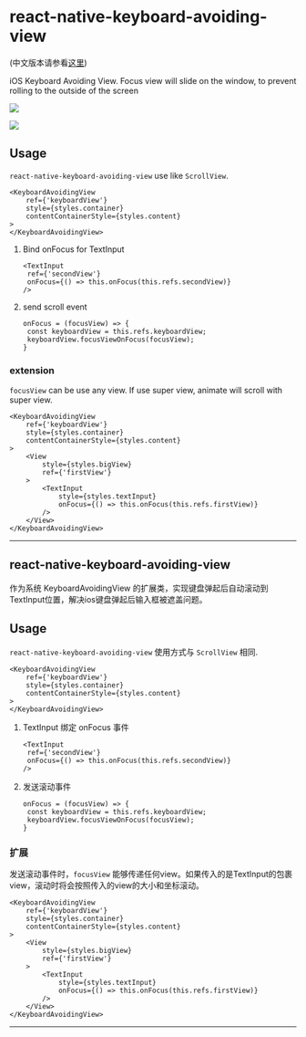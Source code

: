 # react-native-keyboard-avoiding-view

(中文版本请参看[这里](#chinese))

iOS Keyboard Avoiding View. Focus view will slide on the window, to prevent rolling to the outside of the screen 

![](https://github.com/EngsShi/react-native-keyboard-avoiding-view/gif/top.png)

![](https://github.com/EngsShi/react-native-keyboard-avoiding-view/gif/bottom.png)



## Usage

`react-native-keyboard-avoiding-view` use like `ScrollView`.

```
<KeyboardAvoidingView 
	ref={'keyboardView'}
	style={styles.container} 
	contentContainerStyle={styles.content}
>
</KeyboardAvoidingView>
```



1. Bind onFocus for TextInput

   ```
   <TextInput
   	ref={'secondView'}
   	onFocus={() => this.onFocus(this.refs.secondView)}
   />
   ```

2. send scroll event

   ```
   onFocus = (focusView) => {
   	const keyboardView = this.refs.keyboardView;
   	keyboardView.focusViewOnFocus(focusView);
   }
   ```



### extension

`focusView` can be use any view. If use super view, animate will scroll with super view.

```
<KeyboardAvoidingView 
	ref={'keyboardView'}
	style={styles.container} 
	contentContainerStyle={styles.content}
>
	<View 
		style={styles.bigView}
		ref={'firstView'}
	>
		<TextInput
			style={styles.textInput}
			onFocus={() => this.onFocus(this.refs.firstView)}
		/>
	</View>
</KeyboardAvoidingView>
```

------

## <span id="chinese">react-native-keyboard-avoiding-view</span>

作为系统 KeyboardAvoidingView 的扩展类，实现键盘弹起后自动滚动到TextInput位置，解决ios键盘弹起后输入框被遮盖问题。



## Usage

`react-native-keyboard-avoiding-view` 使用方式与 `ScrollView` 相同.

```
<KeyboardAvoidingView 
	ref={'keyboardView'}
	style={styles.container} 
	contentContainerStyle={styles.content}
>
</KeyboardAvoidingView>
```



1. TextInput 绑定 onFocus 事件 

   ```
   <TextInput
   	ref={'secondView'}
   	onFocus={() => this.onFocus(this.refs.secondView)}
   />
   ```

2. 发送滚动事件

   ```
   onFocus = (focusView) => {
   	const keyboardView = this.refs.keyboardView;
   	keyboardView.focusViewOnFocus(focusView);
   }
   ```

### 扩展

发送滚动事件时，`focusView` 能够传递任何view。如果传入的是TextInput的包裹view，滚动时将会按照传入的view的大小和坐标滚动。

```
<KeyboardAvoidingView 
	ref={'keyboardView'}
	style={styles.container} 
	contentContainerStyle={styles.content}
>
	<View 
		style={styles.bigView}
		ref={'firstView'}
	>
		<TextInput
			style={styles.textInput}
			onFocus={() => this.onFocus(this.refs.firstView)}
		/>
	</View>
</KeyboardAvoidingView>
```

------

